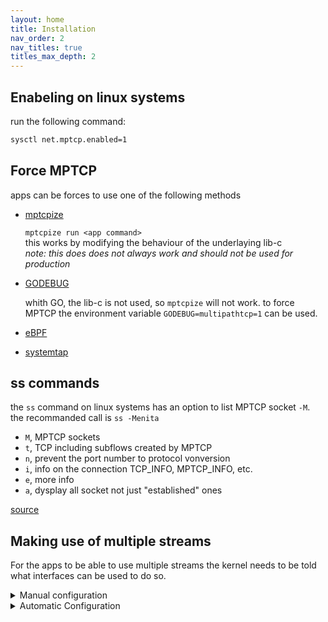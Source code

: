 ```yaml
---
layout: home
title: Installation
nav_order: 2
nav_titles: true
titles_max_depth: 2
---
```

## Enabeling on linux systems
run the following command:
```bash
sysctl net.mptcp.enabled=1
```

## Force MPTCP
apps can be forces to use one of the following methods

- [mptcpize](https://www.mankier.com/8/mptcpize)

    `mptcpize run <app command>`  
    this works by modifying the behaviour of the underlaying lib-c  
    *note: this does does not always work and should not be used for production*

- [GODEBUG](https://go-review.googlesource.com/c/go/+/507375)

    whith GO, the lib-c is not used, so `mptcpize` will not work.
    to force MPTCP the environment variable `GODEBUG=multipathtcp=1` can be used.

- [eBPF](https://git.kernel.org/pub/scm/linux/kernel/git/bpf/bpf-next.git/commit/?id=ddba122428a7)

- [systemtap](https://access.redhat.com/documentation/en-us/red_hat_enterprise_linux/8/html/configuring_and_managing_networking/getting-started-with-multipath-tcp_configuring-and-managing-networking#preparing-rhel-to-enable-mptcp-support_getting-started-with-multipath-tcp)

## ss commands
the `ss` command on linux systems has an option to list MPTCP socket `-M`. the recommanded call is `ss -Menita`

- `M`, MPTCP sockets
- `t`, TCP including subflows created by MPTCP
- `n`, prevent the port number to protocol vonversion
- `i`, info on the connection TCP_INFO, MPTCP_INFO, etc.
- `e`, more info
- `a`, dysplay all socket not just "established" ones

[source](https://www.commandlinux.com/man-page/man8/ss.8.html)


## Making use of multiple streams
For the apps to be able to use multiple streams the kernel needs to be told what interfaces can be used to do so.

<details markdown="block">
<summary>Manual configuration</summary>

With multiple addresses defined on several interfaces, you want to be able to tell your kernel "If I select such source address, please use that specific interface+gateway, not the default ones". You achieve this by configuring one routing table per outgoing interface, each routing table being identified by a number. The route selection process then happens in two phases. First the kernel does a lookup in the policy table (that you need to configure with ip rules). The policies, in our case, will be For such source prefix, go to routing table number x. Then the corresponding routing table is examined to select the gateway based on the destination address.

You need to configure several routing tables in the following manner: Imagine you have two interfaces eth0 and eth1 with the following properties:

```bash
eth0

  IP-Address: 10.1.1.2
  Subnet-Mask: 255.255.255.0
  Gateway: 10.1.1.1

eth1

  IP-Address: 10.1.2.2
  Subnet-Mask: 255.255.255.0
  Gateway: 10.1.2.1
```

Thus, you need to configure the routing rules so that packets with source-IP 10.1.1.2 will get routed over eth0 and those with 10.1.2.2 will get routed over eth1.

The necessary commands are:

```bash
# This creates two different routing tables, that we use based on the source-address.
ip rule add from 10.1.1.2 table 1
ip rule add from 10.1.2.2 table 2

# Configure the two different routing tables
ip route add 10.1.1.0/24 dev eth0 scope link table 1
ip route add default via 10.1.1.1 dev eth0 table 1

ip route add 10.1.2.0/24 dev eth1 scope link table 2
ip route add default via 10.1.2.1 dev eth1 table 2

# default route for the selection process of normal internet-traffic
ip route add default scope global nexthop via 10.1.1.1 dev eth0
```
With this, your routing table should look like the following:

```bash
mptcp-kernel:~# ip rule show
0:      from all lookup local
32764:  from 10.1.2.2 lookup 2
32765:  from 10.1.1.2 lookup 1
32766:  from all lookup main
32767:  from all lookup default

mptcp-kernel:~# ip route
10.1.1.0/24 dev eth0  proto kernel  scope link  src 10.1.1.2
10.1.2.0/24 dev eth1  proto kernel  scope link  src 10.1.2.2
default via 10.1.1.1 dev eth0

mptcp-kernel:~# ip route show table 1
10.1.1.0/24 dev eth0  scope link
default via 10.1.1.1 dev eth0

mptcp-kernel:~# ip route show table 2
10.1.2.0/24 dev eth1  scope link
default via 10.1.2.1 dev eth1
```
</details>

<details markdown="block">
<summary>Automatic Configuration</summary>

Doing the above each time by hand is very cumbersome. Some alternative automatic solutions are available:

### Using the configuration scripts (Ubuntu/Debian-based systems)

In /etc/network/if-up.d/ you can place scripts that will be executed each time a new interface comes up. We created two scripts:

```bash
* mptcp_up - Place it inside /etc/network/if-up.d/ and make it executable.
* mptcp_down - Place it inside /etc/network/if-post-down.d/ and make it executable.
```

These scripts work most of the time. They use environment variables to configure the routing tables. If they do not work for you, please contact us on the [mptcp-dev](https://listes-2.sipr.ucl.ac.be/sympa/info/mptcp-dev) Mailing-List.

### Automatic configuration with "Multihomed-Routing"

Kristian Evensen <kristian.evensen@gmail.com> developed a set of scripts that integrate well with existing Network Managers to properly configure the multihomed routing. Check it out at [https://github.com/kristrev/multihomed-routing].

### Automatic configuration with ConnMan

Dragos Tatulea <dragos@endocode.com> and Dongsu Park <dongsu@endocode> integrated support for Multipath TCP into ConnMan. Checkout his [github repository](https://github.com/endocode/connman) for access to the source-code

### Another way for Gentoo-based systems

Ondřej Caletka <Ondrej.Caletka@cesnet.cz> created a script for his Gentoo-based system. You can use his script from [github](https://gist.github.com/oskar456/7264828). For any questions, please contact him directly.

### DEPRECATED - Automatic configuration with MULTI

Kristian Evensen <kristrev@simula.no> created a daemon which automatically configures the correct routing tables. You can install his tool from [github](https://github.com/kristrev/multi).
</details>
